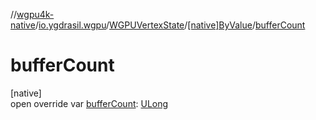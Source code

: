 //[wgpu4k-native](../../../../index.md)/[io.ygdrasil.wgpu](../../index.md)/[WGPUVertexState](../index.md)/[[native]ByValue](index.md)/[bufferCount](buffer-count.md)

# bufferCount

[native]\
open override var [bufferCount](buffer-count.md): [ULong](https://kotlinlang.org/api/core/kotlin-stdlib/kotlin/-u-long/index.html)